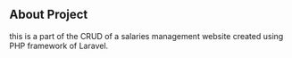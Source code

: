 
## About Project
this is a part of the CRUD of a salaries management website created using PHP framework of Laravel.

